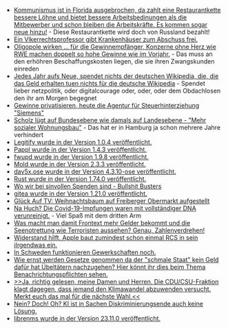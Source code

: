 * [Kommunismus ist in Florida ausgebrochen, da zahlt eine Restaurantkette bessere Löhne und bietet bessere Arbeitsbedinungen als die Mitbewerber und schon bleiben die Arbeitskräfte. Es kommen sogar neue hinzu!](https://blog.fefe.de/?ts=9bab2763) - Diese Restaurantkette wird doch von Russland bezahlt!
* [Ein Vlkerrechtsprofessor gibt Krankenhäuser zum Abschuss frei.](https://blog.fefe.de/?ts=9babf879)
* [Oligopole wirken ... für die Gewinnempfänger, Konzerne ohne Herz wie RWE machen doppelt so hohe Gewinne wie im Vorjahr.](https://blog.fefe.de/?ts=9babc6a7) - Das muss an den erhöhren Beschaffungskosten liegen, die sie ihren Zwangskunden einreden
* [Jedes Jahr aufs Neue, spendet nichts der deutschen Wikipedia, die, die das Geld erhalten tuen nichts für die deutsche Wikipedia](https://blog.fefe.de/?ts=9bac8275) - Spendet lieber netzpolitik, oder digitalcourage oder, oder, oder dem Obdachlosen den ihr am Morgen begegnet
* [Gewinne privatisieren, heute die Agentur für Steuerhinterziehung "Siemens"](https://blog.fefe.de/?ts=9bac8ed9)
* [Scholz lügt auf Bundesebene wie damals auf Landesebene - "Mehr sozialer Wohnungsbau"](https://blog.fefe.de/?ts=9baccbda) - Das hat er in Hamburg ja schon mehrere Jahre verhindert
* [Legitify wurde in der Version 1.0.4 veröffentlicht.](https://github.com/Legit-Labs/legitify/releases/tag/v1.0.4)
* [Pappl wurde in der Version 1.4.3 veröffentlicht.](https://github.com/michaelrsweet/pappl/releases/tag/v1.4.3)
* [fwupd wurde in der Version 1.9.8 veröffentlicht.](https://github.com/fwupd/fwupd/releases/tag/1.9.8)
* [Mold wurde in der Version 2.3.3 veröffentlicht.](https://github.com/rui314/mold/releases/tag/v2.3.3)
* [dav5x.ose wurde in der Version 4.3.10-ose veröffentlicht.](https://github.com/bitfireAT/davx5-ose/releases/tag/v4.3.10-ose)
* [Rust wurde in der Version 1.74.0 veröffentlicht.](https://blog.rust-lang.org/2023/11/16/Rust-1.74.0.html)
* [Wo wir bei sinvollen Spenden sind - Bullshit Busters](https://netzpolitik.org/2023/bullshit-busters-kaempft-mit-uns-gegen-den-bullshit-spendet-jetzt/)
* [gitea wurde in der Version 1.21.0 veröffentlicht.](https://github.com/go-gitea/gitea/releases/tag/v1.21.0)
* [Glück Auf TV: Weihnachtsbaum auf Freiberger Obermarkt aufgestellt](https://www.youtube.com/watch?v=IpKDj68CEE8)
* [Na Huch? Die Covid-19-Impfungen waren mit vollständiger DNA verunreinigt.](https://impfentscheidung.online/nachgewiesen-auch-durch-ein-deutsches-labor-verunreinigungen-der-covid-19-impfungen-mit-vollstaendiger-dna/) - Viel Spaß mit dem dritten Arm
* [Was macht man damit Frontext mehr Gelder bekommt und die Seenotrettung wie Terroristen aussehen? Genau, Zahlenverdrehen!](https://netzpolitik.org/2023/desinformation-innenministerium-verdreht-fakten-zu-geplanter-kriminalisierung-von-seenotrettung/)
* [Widerstand hilft, Apple baut zumindest schon einmal RCS in sein iIrgendwas ein.](https://blog.fefe.de/?ts=9ba8bd67)
* [In Schweden funktionieren Gewerkschaften noch.](https://blog.fefe.de/?ts=9ba8aa40)
* [Wie ernst werden Gesetze genommen da der "schmale Staat" kein Geld dafür hat Übeltätern nachzugehen? Hier könnt ihr dies beim Thema Benachrichtungspflichten sehen.](https://blog.fefe.de/?ts=9ba8a917)
* [>>Ja, richtig gelesen, meine Damen und Herren. Die CDU/CSU-Fraktion klagt dagegen, dass jemand den Klimawandel abzuwenden versucht. Merkt euch das mal für die nächste Wahl.<<](https://blog.fefe.de/?ts=9ba85f50)
* [Nein? Doch! Oh? KI ist in Sachen Diskriminierungsende auch keine Lösung.](https://netzpolitik.org/2023/diskriminierende-facebook-anzeigen-ki-ist-auch-keine-loesung/)
* [librenms wurde in der Version 23.11.0 veröffentlicht.](https://github.com/librenms/librenms/releases/tag/23.11.0)
